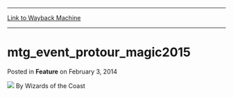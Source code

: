 
---
[Link to Wayback Machine](https://web.archive.org/web/20220517085030/https://magic.wizards.com/en/articles/archive/feature/mtgeventprotourmagic2015-2014-02-03)

[_metadata_:wayback_url]:- "https://magic.wizards.com/en/articles/archive/feature/mtgeventprotourmagic2015-2014-02-03"
[_metadata_:wayback_raw_url]:- "https://web.archive.org/web/20220517085030id_/https://magic.wizards.com/en/articles/archive/feature/mtgeventprotourmagic2015-2014-02-03"
[_metadata_:wayback_capture_timestamp]:- "2022-05-17 08:50:30+00:00"
[_metadata_:generator]:- "Drupal 7 (http://drupal.org)"
[_metadata_:publish_date]:- "2014-02-03"
---


mtg\_event\_protour\_magic2015
==============================



 Posted in **Feature**
 on February 3, 2014 






![](https://media.magic.wizards.com/styles/auth_small/public/images/person/wizards_author.jpg)
By Wizards of the Coast

















